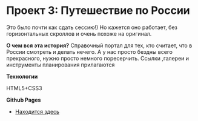 # Проект 3: Путешествие по России

Это было почти как сдать сессию!) 
Но кажется оно работает, без горизонтальных скроллов и очень похоже на оригинал.

**О чем вся эта история?**
Справочный портал для тех, кто считает, что в России смотреть и делать нечего. А у нас просто бездны всего прекрасного, нужно просто немного поресерчить. Ссылки ,галереи и инструменты планирования прилагаются

**Технологии**

HTML5+CSS3

**Github Pages**

* [Находится здесь](https://clevergirafffa.github.io/russian-travel/index.html)


